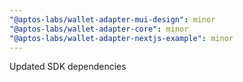 ```yaml
---
"@aptos-labs/wallet-adapter-mui-design": minor
"@aptos-labs/wallet-adapter-core": minor
"@aptos-labs/wallet-adapter-nextjs-example": minor
---
```


Updated SDK dependencies
